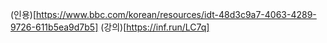 (인용)[https://www.bbc.com/korean/resources/idt-48d3c9a7-4063-4289-9726-611b5ea9d7b5] 
(강의)[https://inf.run/LC7q]

